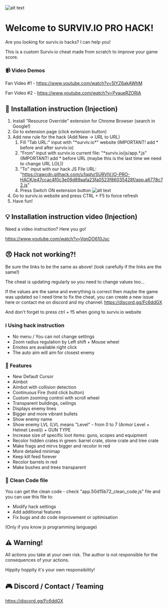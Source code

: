 ![alt text](http://i67.tinypic.com/znx0fl.png "Survivio Banner")
# Welcome to SURVIV.IO PRO HACK!
Are you looking for surviv.io hacks? I can help you!

This is a custom Surviv.io cheat made from scratch to improve your game score.


### :video_camera: Video Demos
Fan Video #1 - https://www.youtube.com/watch?v=5IYZ6akAWhM

Fan Video #2 - https://www.youtube.com/watch?v=PyaueRZORiA

## :wrench: Installation instruction (Injection)

1. Install "Resource Override" extension for Chrome Browser (search in Google!)
2. Go to extension page (click extension button)
3. Add new rule for the hack (Add New -> URL to URL)
    1. Fill "Tab URL:" input with "\*surviv.io\*" website (IMPORTANT! add \* before and after surviv.io)
    2. "From" input with surviv.io current file: "\*surviv.io/js/app.*.js" (IMPORTANT! add \* before URL (maybe this is the last time we need to change URL LOL))
    3. "To" input with our hack JS File URL: "https://rawcdn.githack.com/u1qqlv/SURVIV.IO-PRO-HACK/e47ccac4f0c3e09d89aafa23fa0523f86035428f/app.a6778c72.js"
    4. Press Switch ON extension button 
    ![alt text](http://i68.tinypic.com/5l4fp3.png "Extension settings")
4. Go to surviv.io website and press CTRL + F5 to force refresh
5. Have fun!

## :bulb: Installation instruction video (Injection)

Need a video instruction? Here you go! 

https://www.youtube.com/watch?v=VqnDO610Jsc

## :angry: Hack not working?!
Be sure the links to be the same as above! (look carefully if the links are the same!)

The cheat is updating regularly so you need to change values too...

If the values are the same and everything is correct then maybe the game was updated so I need time to fix the cheat, you can create a new issue here or contact me on discord and my channel: https://discord.gg/Fc6ddGX

And don't forget to press ctrl + f5 when going to surviv.io website

### :information_source: Using hack instruction

- No menu / You can not change settings
- Zoom radius regulation by Left shift + Mouse wheel
- Emotes are available right click
- The auto aim will aim for closest enemy

### :gift: Features

* New Default Cursor
* Aimbot
* Aimbot with collision detection
* Continuous Fire (hold click button)
* Custom zooming control with scroll wheel
* Transparent buildings, ceilings
* Displays enemy lines
* Bigger and more vibrant bullets
* Show enemy name
* Show enemy LVL (LVL means "Level" - from 0 to 7 (Armor Level + Helmet Level)) + GUN TYPE
* Increase size of specific loot items: guns, scopes and equipment
* Recolor hidden crates in green: barrel crate, stone crate and tree crate
* Make frags and mirvs bigger and recolor in red
* More detailed minimap
* Keep kill feed forever
* Recolor barrels in red
* Make bushes and trees transparent

### :ice_cream: Clean Code file
You can get the clean code - check "app.50d15b72_clean_code.js" file and you can use this file to:
* Modify hack settings
* Add additional features
* Fix bugs and do code improvement or optimisation

(Only if you know js programming language)

## :warning: Warning!
All actions you take at your own risk. The author is not responsible for the consequences of your actions.

Hippity hoppity it's your own responsibility!

## :video_game: Discord / Contact / Teaming
https://discord.gg/Fc6ddGX

